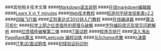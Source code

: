 ###其他相关技术文章
####[Markdown语法说明](http://wowubuntu.com/markdown/index.html)
####[在线markdown编辑器](http://mahua.jser.me/)
####[Learn X in Y minutes](http://learnxinyminutes.com/)
####[Web技术教程](http://www.w3school.com.cn/)
####[知道创宇研发技能表v2.2](http://blog.knownsec.com/Knownsec_RD_Checklist/v2.2.html#)
####[四轴飞行器](http://www.wellmakers.com/category/4axis/)
####[正则表达式30分钟入门教程](http://deerchao.net/tutorials/regex/regex.htm)
####[在线编译器](http://ideone.com/)
####[算法可视化](http://bindog.github.io/%E7%90%86%E8%AE%BA/2014/08/09/visualizing-algorithms/)
####[科学上网之红杏插件的原理与破解](http://bindog.github.io/%E5%B7%A5%E7%A8%8B/2014/07/03/analysis-and-hack-of-hongxin/)
####[字符编码常识及常见问题解析](http://mp.weixin.qq.com/s?__biz=MzA5MTY2NTcwNw==&mid=201226425&idx=1&sn=5a9846e6cc18012ef5b1f5216c2addbd#rd)
####[红杏插件破解第二弹](http://bindog.github.io/%E5%B7%A5%E7%A8%8B/2014/08/17/hack-hongxing-2nd/)
####[IT面试题](http://itjob.io/)
####[程序员排行](http://index.mvmap.com/)
####[深入浅出PageRank算法](http://segmentfault.com/blog/hujiaweibujidao/1190000000711128)
####[Leetcode 编程训练](http://coolshell.cn/articles/12052.html)
####[与Scheme共舞](http://blog.csdn.net/g9yuayon/article/details/1676688)
####[λ演算](http://zh.wikipedia.org/wiki/%CE%9B%E6%BC%94%E7%AE%97)
####[IT笔试/面试题库](http://www.nowcoder.com/)
####[初探验证码识别](http://drops.wooyun.org/tips/4550)
